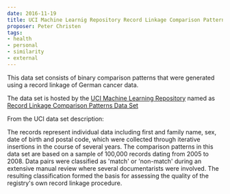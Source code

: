 ```yaml
---
date: 2016-11-19
title: UCI Machine Learnig Repository Record Linkage Comparison Patterns Data Set
proposer: Peter Christen
tags:
- health
- personal
- similarity
- external
---
```


This data set consists of binary comparison patterns that were generated using a record linkage
of German cancer data.

The data set is hosted by the [UCI Machine Learning Repository](https://archive.ics.uci.edu/ml/index.html)
named as
[Record Linkage Comparison Patterns Data Set](https://archive.ics.uci.edu/ml/datasets/Record+Linkage+Comparison+Patterns)

From the UCI data set description:

The records represent individual data including first and family name, sex, date of birth and postal code, which were
collected through iterative insertions in the course of several years. The comparison patterns in this data set are
based on a sample of 100,000 records dating from 2005 to 2008. Data pairs were classified as 'match' or 'non-match'
during an extensive manual review where several documentarists were involved. The resulting classification formed
the basis for assessing the quality of the registry's own record linkage procedure. 
